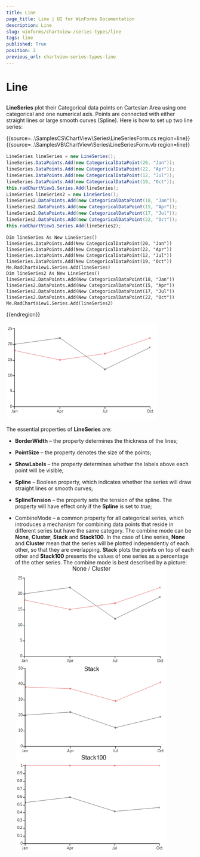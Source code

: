 ```yaml
---
title: Line
page_title: Line | UI for WinForms Documentation
description: Line
slug: winforms/chartview-/series-types/line
tags: line
published: True
position: 2
previous_url: chartview-series-types-line
---
```


# Line



## 

__LineSeries__ plot their Categorical data points on Cartesian Area using one categorical and one numerical axis. Points are connected with either straight lines or large smooth curves (Spline). Here is how to set up two line series: 

{{source=..\SamplesCS\ChartView\Series\LineSeriesForm.cs region=line}} 
{{source=..\SamplesVB\ChartView\Series\LineSeriesForm.vb region=line}} 

````C#
LineSeries lineSeries = new LineSeries();
lineSeries.DataPoints.Add(new CategoricalDataPoint(20, "Jan"));
lineSeries.DataPoints.Add(new CategoricalDataPoint(22, "Apr"));
lineSeries.DataPoints.Add(new CategoricalDataPoint(12, "Jul"));
lineSeries.DataPoints.Add(new CategoricalDataPoint(19, "Oct"));
this.radChartView1.Series.Add(lineSeries);
LineSeries lineSeries2 = new LineSeries();
lineSeries2.DataPoints.Add(new CategoricalDataPoint(18, "Jan"));
lineSeries2.DataPoints.Add(new CategoricalDataPoint(15, "Apr"));
lineSeries2.DataPoints.Add(new CategoricalDataPoint(17, "Jul"));
lineSeries2.DataPoints.Add(new CategoricalDataPoint(22, "Oct"));
this.radChartView1.Series.Add(lineSeries2);

````
````VB.NET
Dim lineSeries As New LineSeries()
lineSeries.DataPoints.Add(New CategoricalDataPoint(20, "Jan"))
lineSeries.DataPoints.Add(New CategoricalDataPoint(22, "Apr"))
lineSeries.DataPoints.Add(New CategoricalDataPoint(12, "Jul"))
lineSeries.DataPoints.Add(New CategoricalDataPoint(19, "Oct"))
Me.RadChartView1.Series.Add(lineSeries)
Dim lineSeries2 As New LineSeries()
lineSeries2.DataPoints.Add(New CategoricalDataPoint(18, "Jan"))
lineSeries2.DataPoints.Add(New CategoricalDataPoint(15, "Apr"))
lineSeries2.DataPoints.Add(New CategoricalDataPoint(17, "Jul"))
lineSeries2.DataPoints.Add(New CategoricalDataPoint(22, "Oct"))
Me.RadChartView1.Series.Add(lineSeries2)

````

{{endregion}} 


![](images/chartview-series-types-line001.png)

The essential properties of __LineSeries__ are:

* __BorderWidth__ – the property determines the thickness of the lines;
              

* __PointSize__ – the property denotes the size of the points;
              

* __ShowLabels__ – the property determines whether the labels above each point will be visible;
              

* __Spline__ – Boolean property, which indicates whether the series will draw straight lines or smooth curves;
              

* __SplineTension__ – the property sets the tension of the spline. The property will have effect only if the __Spline__ is set to *true*;
              

* CombineMode – a common property for all categorical series, which introduces a mechanism for combining data points that reside in different series but have the same category. The combine mode can be __None__, __Cluster__, __Stack__ and __Stack100__. In the case of Line series, __None__ and __Cluster__ mean that the series will be plotted independently of each other, so that they are overlapping. __Stack__ plots the points on top of each other and __Stack100__ presents the values of one series as a percentage of the other series. The combine mode is best described by a picture:
![](images/chartview-series-types-line002.png)
